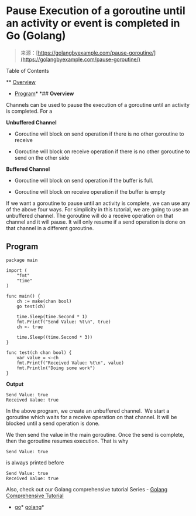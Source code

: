 <!--yml
category: 未分类
date: 2024-10-13 06:34:50
-->

# Pause Execution of a goroutine until an activity or event is completed in Go (Golang)

> 来源：[https://golangbyexample.com/pause-goroutine/](https://golangbyexample.com/pause-goroutine/)

Table of Contents

 **   [Overview](#Overview "Overview")
*   [Program](#Program "Program")*  *## **Overview**

Channels can be used to pause the execution of a goroutine until an activity is completed. For a

**Unbuffered Channel**

*   Goroutine will block on send operation if there is no other goroutine to receive

*   Goroutine will block on receive operation if there is no other goroutine to send on the other side

**Buffered Channel**

*   Goroutine will block on send operation if the buffer is full. 

*   Goroutine will block on receive operation if the buffer is empty

If we want a goroutine to pause until an activity is complete, we can use any of the above four ways. For simplicity in this tutorial, we are going to use an unbuffered channel. The goroutine will do a receive operation on that channel and it will pause. It will only resume if a send operation is done on that channel in a different goroutine. 

## **Program**

```
package main

import (
	"fmt"
	"time"
)

func main() {
	ch := make(chan bool)
	go test(ch)

	time.Sleep(time.Second * 1)
	fmt.Printf("Send Value: %t\n", true)
	ch <- true

	time.Sleep((time.Second * 3))
}

func test(ch chan bool) {
	var value = <-ch
	fmt.Printf("Received Value: %t\n", value)
	fmt.Println("Doing some work")
}
```

**Output**

```
Send Value: true
Received Value: true
```

In the above program, we create an unbuffered channel.  We start a goroutine which waits for a receive operation on that channel. It will be blocked until a send operation is done.

We then send the value in the main goroutine. Once the send is complete, then the goroutine resumes execution. That is why

```
Send Value: true
```

is always printed before

```
Send Value: true
Received Value: true
```

Also, check out our Golang comprehensive tutorial Series - [Golang Comprehensive Tutorial](https://golangbyexample.com/golang-comprehensive-tutorial/)

*   [go](https://golangbyexample.com/tag/go/)*   [golang](https://golangbyexample.com/tag/golang/)*
